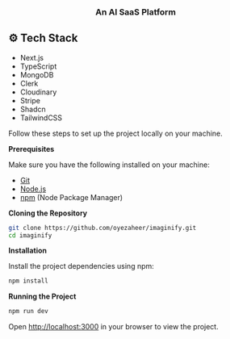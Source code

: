 <div align="center">
 

 

  <h3 align="center">An AI SaaS Platform</h3>

</div>

## <a name="tech-stack">⚙️ Tech Stack</a>

- Next.js
- TypeScript
- MongoDB
- Clerk
- Cloudinary
- Stripe
- Shadcn
- TailwindCSS


Follow these steps to set up the project locally on your machine.

**Prerequisites**

Make sure you have the following installed on your machine:

- [Git](https://git-scm.com/)
- [Node.js](https://nodejs.org/en)
- [npm](https://www.npmjs.com/) (Node Package Manager)

**Cloning the Repository**

```bash
git clone https://github.com/oyezaheer/imaginify.git
cd imaginify
```

**Installation**

Install the project dependencies using npm:

```bash
npm install
```


**Running the Project**

```bash
npm run dev
```

Open [http://localhost:3000](http://localhost:3000) in your browser to view the project.
